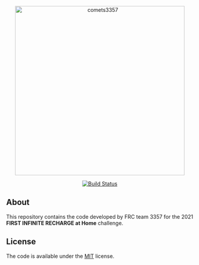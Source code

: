 <p align="center">
	<a href="https://github.com/Comets3357/RobotCode-2021">
		<img src="https://i.imgur.com/wA3LOOa.png" width="456" alt="comets3357">
	</a>
</p>
<p align="center">
	<a href="https://github.com/Comets3357/RobotCode-2021/actions?query=workflow%3ACI+branch%3Amain">
		<img src="https://img.shields.io/github/workflow/status/Comets3357/RobotCode-2021/CI?style=flat-square"
			 alt="Build Status">
	</a>
</p>

## About

This repository contains the code developed by FRC team 3357 for the 2021 **FIRST INFINITE RECHARGE at Home** challenge.

## License

The code is available under the [MIT](https://github.com/Comets3357/RobotCode-2021/blob/main/LICENSE) license.
